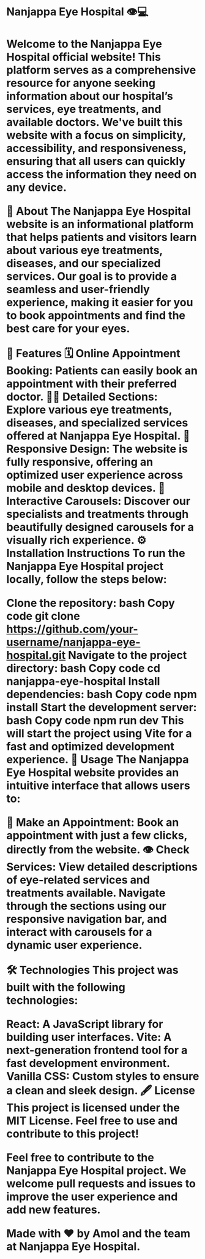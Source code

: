 <h1>Nanjappa Eye Hospital 👁️💻<h1/>
Welcome to the Nanjappa Eye Hospital official website! This platform serves as a comprehensive resource for anyone seeking information about our hospital’s services, eye treatments, and available doctors. We've built this website with a focus on simplicity, accessibility, and responsiveness, ensuring that all users can quickly access the information they need on any device.

🏥 About
The Nanjappa Eye Hospital website is an informational platform that helps patients and visitors learn about various eye treatments, diseases, and our specialized services. Our goal is to provide a seamless and user-friendly experience, making it easier for you to book appointments and find the best care for your eyes.

🌟 Features
🗓 Online Appointment Booking: Patients can easily book an appointment with their preferred doctor.
👨‍⚕️ Detailed Sections: Explore various eye treatments, diseases, and specialized services offered at Nanjappa Eye Hospital.
📱 Responsive Design: The website is fully responsive, offering an optimized user experience across mobile and desktop devices.
🎡 Interactive Carousels: Discover our specialists and treatments through beautifully designed carousels for a visually rich experience.
⚙️ Installation Instructions
To run the Nanjappa Eye Hospital project locally, follow the steps below:

Clone the repository:
bash
Copy code
git clone https://github.com/your-username/nanjappa-eye-hospital.git
Navigate to the project directory:
bash
Copy code
cd nanjappa-eye-hospital
Install dependencies:
bash
Copy code
npm install
Start the development server:
bash
Copy code
npm run dev
This will start the project using Vite for a fast and optimized development experience.
🚀 Usage
The Nanjappa Eye Hospital website provides an intuitive interface that allows users to:

📅 Make an Appointment: Book an appointment with just a few clicks, directly from the website.
👁 Check Services: View detailed descriptions of eye-related services and treatments available.
Navigate through the sections using our responsive navigation bar, and interact with carousels for a dynamic user experience.

🛠 Technologies
This project was built with the following technologies:

React: A JavaScript library for building user interfaces.
Vite: A next-generation frontend tool for a fast development environment.
Vanilla CSS: Custom styles to ensure a clean and sleek design.
🖋 License
This project is licensed under the MIT License. Feel free to use and contribute to this project!

Feel free to contribute to the Nanjappa Eye Hospital project. We welcome pull requests and issues to improve the user experience and add new features.

Made with ❤️ by Amol and the team at Nanjappa Eye Hospital.
